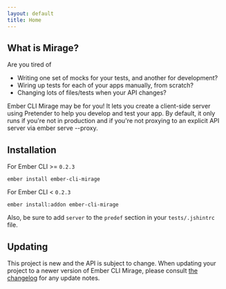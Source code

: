 ```yaml
---
layout: default
title: Home
---
```


## What is Mirage?

Are you tired of

- Writing one set of mocks for your tests, and another for development?
- Wiring up tests for each of your apps manually, from scratch?
- Changing lots of files/tests when your API changes?

Ember CLI Mirage may be for you! It lets you create a client-side server using Pretender to help you develop and test your app. By default, it only runs if you're not in production and if you're not proxying to an explicit API server via ember serve --proxy.

## Installation

For Ember CLI >= `0.2.3`

```
ember install ember-cli-mirage
```

For Ember CLI < `0.2.3`

```
ember install:addon ember-cli-mirage
```

Also, be sure to add `server` to the `predef` section in your `tests/.jshintrc` file.

## Updating

This project is new and the API is subject to change. When updating your project to a newer version of Ember CLI Mirage, please consult [the changelog](https://github.com/samselikoff/ember-cli-mirage/blob/master/CHANGELOG.md) for any update notes.
